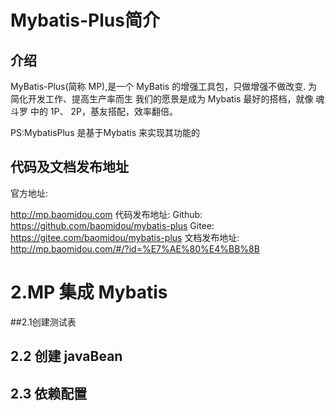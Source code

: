 # Mybatis-Plus简介

## 介绍

MyBatis-Plus(简称 MP),是一个 MyBatis 的增强工具包，只做增强不做改变. 为简化开发工作、提高生产率而生
我们的愿景是成为 Mybatis 最好的搭档，就像 魂斗罗 中的 1P、 2P，基友搭配，效率翻倍。 

PS:MybatisPlus 是基于Mybatis 来实现其功能的

## 代码及文档发布地址 

官方地址:

http://mp.baomidou.com
代码发布地址:
Github: https://github.com/baomidou/mybatis-plus
Gitee: https://gitee.com/baomidou/mybatis-plus
文档发布地址:
http://mp.baomidou.com/#/?id=%E7%AE%80%E4%BB%8B 



# 2.MP 集成 Mybatis

##2.1创建测试表 

## 2.2 创建 javaBean 

## 2.3 依赖配置 



